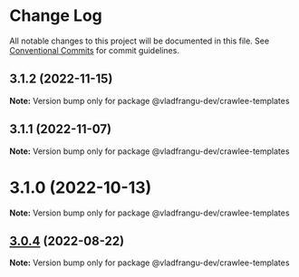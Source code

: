 # Change Log

All notable changes to this project will be documented in this file.
See [Conventional Commits](https://conventionalcommits.org) for commit guidelines.

## 3.1.2 (2022-11-15)

**Note:** Version bump only for package @vladfrangu-dev/crawlee-templates





## 3.1.1 (2022-11-07)

**Note:** Version bump only for package @vladfrangu-dev/crawlee-templates





# 3.1.0 (2022-10-13)

**Note:** Version bump only for package @vladfrangu-dev/crawlee-templates





## [3.0.4](https://github.com/apify/crawlee/compare/v3.0.3...v3.0.4) (2022-08-22)

**Note:** Version bump only for package @vladfrangu-dev/crawlee-templates
